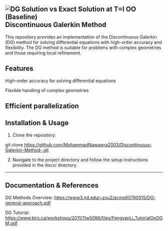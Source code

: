 ![DG Solution vs Exact Solution at T=I OO (Baseline)](https://github.com/user-attachments/assets/38503498-e544-4703-9187-617b801099e9)
Discontinuous Galerkin Method
--------------------
This repository provides an implementation of the Discontinuous Galerkin (DG) method for solving differential equations with high-order accuracy and flexibility. The DG method is suitable for problems with complex geometries and those requiring local refinement.

Features
--------------------
High-order accuracy for solving differential equations

Flexible handling of complex geometries

Efficient parallelization
--------------------------------------------------------------------------------------------------------------------------------------------------------------------------------------------------------------------
Installation & Usage
--------------------
1. Clone the repository:

git clone https://github.com/MohammadNawawra2003/Discontinuous-Galerkin-Method-.git

2. Navigate to the project directory and follow the setup instructions provided in the docs/ directory.
----------------------------------------------------------------------------------------------------------------------------------------------------------------------------------------------------------------------
Documentation & References
--------------------
DG Methods Overview: https://www3.nd.edu/~zxu2/acms60790S15/DG-general-approach.pdf

DG Tutorial: https://www.birs.ca/workshops/2011/11w5086/files/FengyanLi_TutorialOnDGM.pdf

